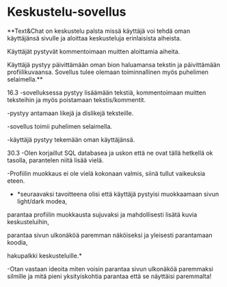 # Keskustelu-sovellus


**Text&Chat on keskustelu palsta missä käyttäjä voi tehdä oman käyttäjänsä sivulle ja aloittaa keskusteluja erinlaisista aiheista.

Käyttäjät pystyvät kommentoimaan muitten aloittamia aiheita.

Käyttäjä pystyy päivittämään oman bion haluamansa tekstin ja päivittämään profiilikuvaansa.
Sovellus tulee olemaan toiminnallinen myös puhelimen selaimella.**

16.3
-sovelluksessa pystyy lisäämään tekstiä, kommentoimaan muitten teksteihin ja myös poistamaan tekstis/kommentit.

-pystyy antamaan likejä ja dislikejä teksteille.

-sovellus toimii puhelimen selaimella.

-käyttäjä pystyy tekemään oman käyttäjänsä.

30.3
-Olen korjaillut SQL databasea ja uskon että ne ovat tällä hetkellä ok tasolla, parantelen niitä lisää vielä.

-Profiilin muokkaus ei ole vielä kokonaan valmis, siinä tullut vaikeuksia eteen.

- *seuraavaksi tavoitteena olisi että käyttäjä pystyisi muokkaamaan sivun light/dark modea,

parantaa profiilin muokkausta sujuvaksi ja mahdollisesti lisätä kuvia keskusteluihin,

parantaa sivun ulkonäköä paremman näköiseksi ja yleisesti parantamaan koodia,

hakupalkki keskusteluille.*

-Otan vastaan ideoita miten voisin parantaa sivun ulkonäköä paremmaksi silmille ja mitä pieni yksityiskohtia parantaa että se näyttäisi paremmalta!

